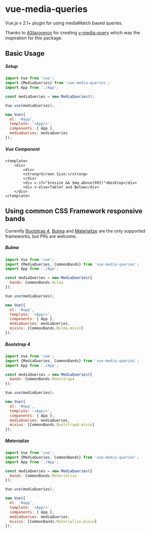 # vue-media-queries

Vue.js v 2.1+ plugin for using mediaMatch based queries.

Thanks to [AStaroverov]( https://github.com/AStaroverov ) for creating [v-media-query](https://github.com/AStaroverov/v-media-query) which was the inspiration for this package.


## Basic Usage

##### Setup

```javascript
import Vue from 'vue';
import {MediaQueries} from 'vue-media-queries';
import App from './App';

const mediaQueries = new MediaQueries();

Vue.use(mediaQueries);

new Vue({
  el: '#app',
  template: '<App/>',
  components: { App },
  mediaQueries: mediaQueries
});
```

##### Vue Component

```vue
<template>
    <div>
        <div>
        <strong>Screen Size:</strong>
        </div>
        <div v-if="$resize && $mq.above(992)">Desktop</div>
        <div v-else>Tablet and Below</div>
    </div>
</template>
```

## Using common CSS Framework responsive bands

Currently [Bootstrap 4](http://getbootstrap.com), [Bulma](http://bulma.io) and [Materialize](http://materializecss.com/) are the only supported frameworks, but PRs are welcome.

##### Bulma

```javascript
import Vue from 'vue';
import {MediaQueries, CommonBands} from 'vue-media-queries';
import App from './App';

const mediaQueries = new MediaQueries({
  bands: CommonBands.Bulma
});

Vue.use(mediaQueries);

new Vue({
  el: '#app',
  template: '<App/>',
  components: { App },
  mediaQueries: mediaQueries,
  mixins: [CommonBands.Bulma.mixin]
});
```
##### Bootstrap 4

```javascript
import Vue from 'vue';
import {MediaQueries, CommonBands} from 'vue-media-queries';
import App from './App';

const mediaQueries = new MediaQueries({
  bands: CommonBands.Bootstrap4
});

Vue.use(mediaQueries);

new Vue({
  el: '#app',
  template: '<App/>',
  components: { App },
  mediaQueries: mediaQueries,
  mixins: [CommonBands.Bootstrap4.mixin]
});
```
##### Materialize

```javascript
import Vue from 'vue';
import {MediaQueries, CommonBands} from 'vue-media-queries';
import App from './App';

const mediaQueries = new MediaQueries({
  bands: CommonBands.Materialize
});

Vue.use(mediaQueries);

new Vue({
  el: '#app',
  template: '<App/>',
  components: { App },
  mediaQueries: mediaQueries,
  mixins: [CommonBands.Materialize.mixin]
});
```
